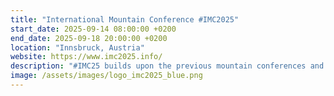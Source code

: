 ```yaml
---
title: "International Mountain Conference #IMC2025"
start_date: 2025-09-14 08:00:00 +0200
end_date: 2025-09-18 20:00:00 +0200
location: "Innsbruck, Austria"
website: https://www.imc2025.info/
description: "#IMC25 builds upon the previous mountain conferences and aims to continue this scientific conference series exclusively targeted towards mountain-research."
image: /assets/images/logo_imc2025_blue.png
---
```


